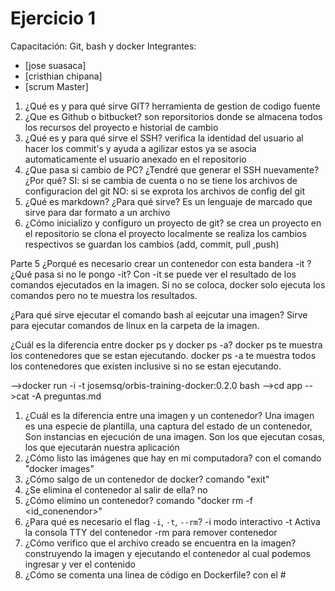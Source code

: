 # Ejercicio 1
Capacitación: Git, bash y docker
Integrantes:
- [jose suasaca]
- [cristhian chipana]
- [scrum Master]

1. ¿Qué es y para qué sirve GIT?
	herramienta de gestion de codigo fuente
2. ¿Que es Github o bitbucket?
	son reporsitorios donde se almacena todos los recursos del proyecto e historial de cambio
3. ¿Qué es y para qué sirve el SSH?
	verifica la identidad del usuario al hacer los commit's y ayuda a agilizar estos ya se asocia automaticamente el usuario anexado en el repositorio
4. ¿Que pasa si cambio de PC? ¿Tendré que generar el SSH nuevamente?¿Por qué?
	SI: si se cambia de cuenta o no se tiene los archivos de configuracion del git
	NO: si se exprota los archivos de config del git
5. ¿Qué es markdown? ¿Para qué sirve?
	Es un lenguaje de marcado que sirve para dar formato a un archivo
6. ¿Cómo inicializo y configuro un proyecto de git?
	se crea un proyecto en el repositorio
	se clona el proyecto localmente
	se realiza los cambios respectivos
	se guardan los cambios (add, commit, pull ,push)

Parte 5 ¿Porqué es necesario crear un contenedor con esta bandera -it ? ¿Qué pasa si no le pongo -it? 
Con -it se puede ver el resultado de los comandos ejecutados en la imagen. Si no se coloca, docker solo ejecuta los comandos pero no te muestra los resultados.

¿Para qué sirve ejecutar el comando bash al eejcutar una imagen? 
Sirve para ejecutar comandos de linux en la carpeta de la imagen.

¿Cuál es la diferencia entre docker ps y docker ps -a? 
docker ps te muestra los contenedores que se estan ejecutando. docker ps -a te muestra todos los contenedores que existen inclusive si no se estan ejecutando.

-->docker run -i -t josemsq/orbis-training-docker:0.2.0 bash
-->cd app
-->cat -A preguntas.md

1. ¿Cuál es la diferencia entre una imagen y un contenedor?
	Una imagen es una especie de plantilla, una captura del estado de un contenedor,
	Son instancias en ejecución de una imagen. Son los que ejecutan cosas, los que ejecutarán nuestra aplicación
2. ¿Cómo listo las imágenes que hay en mi computadora?
	con el comando "docker images"
3. ¿Cómo salgo de un contenedor de docker?
	comando "exit"
4. ¿Se elimina el contenedor al salir de ella?
	no
5. ¿Cómo elimino un contenedor?
	comando "docker rm -f <id_conenendor>"
6. ¿Para qué es necesario el flag `-i`, `-t`, `--rm`?
	-i modo interactivo
	-t Activa la consola TTY del contenedor
	-rm para remover contenedor
7. ¿Cómo verifico que el archivo creado se encuentra en la imagen?
	construyendo la imagen y ejecutando el contenedor al cual podemos ingresar y ver el contenido 
8. ¿Cómo se comenta una linea de código en Dockerfile?
	con el #

